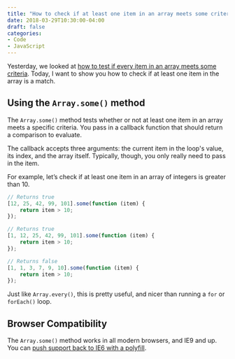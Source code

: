 ```yaml
---
title: "How to check if at least one item in an array meets some criteria with vanilla JavaScript"
date: 2018-03-29T10:30:00-04:00
draft: false
categories:
- Code
- JavaScript
---
```


Yesterday, we looked at [how to test if every item in an array meets some criteria](/how-to-check-if-every-item-in-an-array-matches-some-criteria-with-vanilla-javascript/). Today, I want to show you how to check if at least one item in the array is a match.

## Using the `Array.some()` method

The `Array.some()` method tests whether or not at least one item in an array meets a specific criteria. You pass in a callback function that should return a comparison to evaluate.

The callback accepts three arguments: the current item in the loop's value, its index, and the array itself. Typically, though, you only really need to pass in the item.

For example, let’s check if at least one item in an array of integers is greater than 10.

```js
// Returns true
[12, 25, 42, 99, 101].some(function (item) {
	return item > 10;
});

// Returns true
[1, 12, 25, 42, 99, 101].some(function (item) {
	return item > 10;
});

// Returns false
[1, 1, 3, 7, 9, 10].some(function (item) {
	return item > 10;
});
```

Just like `Array.every()`, this is pretty useful, and nicer than running a `for` or `forEach()` loop.

## Browser Compatibility

The `Array.some()` method works in all modern browsers, and IE9 and up. You can [push support back to IE6 with a polyfill](https://vanillajstoolkit.com/polyfills/arraysome/).
